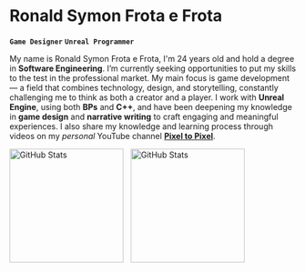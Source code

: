 # Ronald Symon Frota e Frota

**`Game Designer`**
**`Unreal Programmer`**

My name is Ronald Symon Frota e Frota, I'm 24 years old and hold a degree in **Software Engineering**.
I’m currently seeking opportunities to put my skills to the test in the professional market.
My main focus is game development — a field that combines technology, design, and storytelling, constantly challenging me to think as both a creator and a player.
I work with **Unreal Engine**, using both **BPs** and **C++**, and have been deepening my knowledge in **game design** and **narrative writing** to craft engaging and meaningful experiences.
I also share my knowledge and learning process through videos on my *personal* YouTube channel
**[Pixel to Pixel](http://www.youtube.com/@Pixel-2-Pixel)**.

<p>
  <img 
    align="left" 
    alt="GitHub Stats" 
    height="200" 
    style="padding-right: 10px;" 
    src="https://github-readme-stats.vercel.app/api?username=RonaldFrota-Dev&show_icons=true&theme=tokyonight&include_all_commits=true&locale=en" 
  />

  <img 
      align="left" 
      alt="GitHub Stats" 
      height="200" 
      src="https://github-readme-stats.vercel.app/api/top-langs/?username=RonaldFrota-Dev&theme=tokyonight&layout=compact&custom_title=Tecnologias&langs_count=9" 
  />
